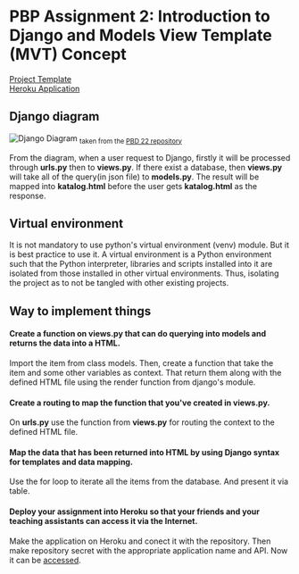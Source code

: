 # PBP Assignment 2: Introduction to Django and Models View Template (MVT) Concept

[Project Template](https://github.com/pbp-fasilkom-ui/assignment-repository)<br/>
[Heroku Application](https://raaassignment2.herokuapp.com/katalog/)

## Django diagram

![Django Diagram](https://krify.co/wp-content/uploads/2019/06/Django-Work-flow.jpg)
<sub>taken from the [PBD 22 repository](https://pbp-fasilkom-ui.github.io/ganjil-2023/en/assignments/tutorial/tutorial-1)</sub>

From the diagram, when a user request to Django, firstly it will be processed through **urls.py** then to **views.py**. If there exist a database, then **views.py** will take all of the query(in json file) to **models.py**. The result will be mapped into **katalog.html** before the user gets **katalog.html** as the response.

## Virtual environment

It is not mandatory to use python's virtual environment (venv) module. But it is best practice to use it. A virtual environment is a Python environment such that the Python interpreter, libraries and scripts installed into it are isolated from those installed in other virtual environments. Thus, isolating the project as to not be tangled with other existing projects.


## Way to implement things

#### Create a function on views.py that can do querying into models and returns the data into a HTML.

   Import the item from class models. Then, create a function that take the item and some other variables as context. That return them along with the defined HTML file using the render function from django's module.

#### Create a routing to map the function that you've created in views.py.

   On **urls.py** use the function from **views.py** for routing the context to the defined HTML file.

#### Map the data that has been returned into HTML by using Django syntax for templates and data mapping.

   Use the for loop to iterate all the items from the database. And present it via table.

#### Deploy your assignment into Heroku so that your friends and your teaching assistants can access it via the Internet.

   Make the application on Heroku and conect it with the repository. Then make repository secret with the appropriate application name and API. Now it can be [accessed](https://raaassignment2.herokuapp.com/katalog/).